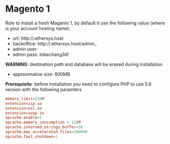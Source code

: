 # Magento 1

Role to install a fresh Magento 1, by default it use the following value (where <ACCOUNT> is your account hosting name):

* url: http://<ACCOUNT>.ethersys.host
* backoffice: http://<ACCOUNT>.ethersys.host/admin_<ACCOUNT>
* admin user: <ACCOUNT>
* admin pass: tobechang3d!

**WARNING**: destination path and database will be erased during installation

* approximative size: 600MB

**Prerequisite**: before installation you need to configure PHP to use 5.6 version with the following paramters

```conf
memory_limit=256M
extension=zip.so
extension=xsl.so
extension=soap.so
opcache.enable=1
opcache.memory_consumption = 128M
opcache.interned_strings_buffer=16
opcache.max_accelerated_files=100000
opcache.fast_shutdown=1
```
